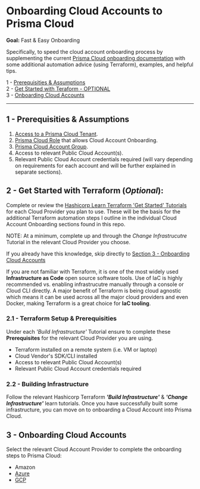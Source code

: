 # Onboarding Cloud Accounts to Prisma Cloud

**Goal:** Fast & Easy Onboarding

Specifically, to speed the cloud account onboarding process by supplementing the current [Prisma Cloud onboarding documentation](https://docs.paloaltonetworks.com/prisma/prisma-cloud/prisma-cloud-admin/connect-your-cloud-platform-to-prisma-cloud/cloud-account-onboarding.html) with some additional automation advice (using Terraform), examples, and helpful tips. 
   

1 - [Prerequisities & Assumptions](#head1)   
2 - [Get Started with Teraform - OPTIONAL](#head2)   
3 - [Onboarding Cloud Accounts](#head3)    

---

## 1 - <a name="head1"></a> Prerequisities & Assumptions

1. [Access to a Prisma Cloud Tenant](https://docs.paloaltonetworks.com/prisma/prisma-cloud/prisma-cloud-admin/get-started-with-prisma-cloud/access-prisma-cloud.html).
2. [Prisma Cloud Role](https://docs.paloaltonetworks.com/prisma/prisma-cloud/prisma-cloud-admin/manage-prisma-cloud-administrators/prisma-cloud-administrator-roles.html) that allows Cloud Account Onboarding.
3. [Prisma Cloud Account Group](https://docs.paloaltonetworks.com/prisma/prisma-cloud/prisma-cloud-admin/manage-prisma-cloud-administrators/create-account-groups).
4. Access to relevant Public Cloud Account(s).
5. Relevant Public Cloud Account credentials required (will vary depending on requirements for each account and will be further explained in separate sections).

## 2 - <a name="head2"></a> Get Started with Terraform (*Optional*):

Complete or review the [Hashicorp Learn Terraform 'Get Started' Tutorials](https://learn.hashicorp.com/terraform) for each Cloud Provider you plan to use.  These will be the basis for the additional Terraform automation steps I outline in the individual Cloud Account Onboarding sections found in this repo. 
   
NOTE: At a minimum, complete up and through the *Change Infrastrucutre* Tutorial in the relevant Cloud Provider you choose.  
   
If you already have this knowledge, skip directly to [Section 3 - Onboarding Cloud Accounts](#head3)

If you are not familiar with Terraform, it is one of the most widely used **Infrastructure as Code** open source software tools.  Use of IaC is highly recommended vs. enabling infrastrucutre manually through a console or Cloud CLI directly.  A major benefit of Terraform is being cloud agnostic which means it can be used across all the major cloud providers and even Docker, making Terraform is a great choice for **IaC tooling**. 

### 2.1 - Terraform Setup & Prerequisities

Under each *'Build Infrastructure'* Tutorial ensure to complete these **Prerequisites** for the relevant Cloud Provider you are using.
- Terraform installed on a remote system (i.e. VM or laptop)
- Cloud Vendor's SDK/CLI installed
- Access to relevant Public Cloud Account(s)
- Relevant Public Cloud Account credentials required

### 2.2 - Building Infrastructure
Follow the relevant Hashicorp Terraform ***'Build Infrastructure'*** & ***'Change Infrastructure'*** learn tutorials.  Once you have successfully built some infrastructure, you can move on to onboarding a Cloud Account into Prisma Cloud.

## 3 - <a name="head3"></a> Onboarding Cloud Accounts

Select the relevant Cloud Account Provider to complete the onboarding steps to Prisma Cloud:
* Amazon
* [Azure](azure)
* [GCP](gcp)

